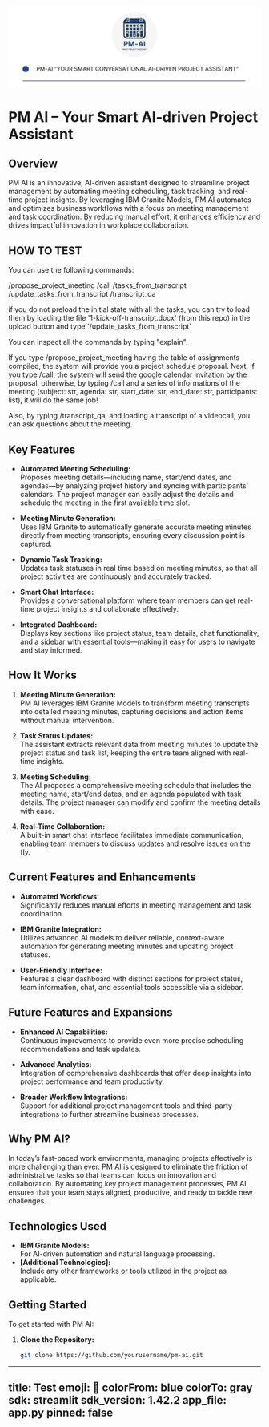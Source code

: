 ![PM AI Logo](Logo.jpeg)

# PM AI – Your Smart AI-driven Project Assistant
## Overview

PM AI is an innovative, AI-driven assistant designed to streamline project management by automating meeting scheduling, task tracking, and real-time project insights. By leveraging IBM Granite Models, PM AI automates and optimizes business workflows with a focus on meeting management and task coordination. By reducing manual effort, it enhances efficiency and drives impactful innovation in workplace collaboration.

## HOW TO TEST

You can use the following commands:

/propose_project_meeting
/call
/tasks_from_transcript
/update_tasks_from_transcript
/transcript_qa

if you do not preload the initial state with all the tasks, you can try to load them by 
loading the file '1-kick-off-transcript.docx' (from this repo) in the upload button and type '/update_tasks_from_transcript'

You can inspect all the commands by typing "explain".

If you type /propose_project_meeting having the table of assignments compiled, the system will provide you a project schedule proposal.
Next, if you type /call, the system will send the google calendar invitation by the proposal, otherwise, by typing /call and a series of informations of the meeting (subject: str, agenda: str, start_date: str, end_date: str, participants: list), it will do the same job!

Also, by typing /transcript_qa, and loading a transcript of a videocall, you can ask questions about the meeting.

## Key Features

- **Automated Meeting Scheduling:**  
  Proposes meeting details—including name, start/end dates, and agendas—by analyzing project history and syncing with participants’ calendars. The project manager can easily adjust the details and schedule the meeting in the first available time slot.

- **Meeting Minute Generation:**  
  Uses IBM Granite to automatically generate accurate meeting minutes directly from meeting transcripts, ensuring every discussion point is captured.

- **Dynamic Task Tracking:**  
  Updates task statuses in real time based on meeting minutes, so that all project activities are continuously and accurately tracked.

- **Smart Chat Interface:**  
  Provides a conversational platform where team members can get real-time project insights and collaborate effectively.

- **Integrated Dashboard:**  
  Displays key sections like project status, team details, chat functionality, and a sidebar with essential tools—making it easy for users to navigate and stay informed.

## How It Works

1. **Meeting Minute Generation:**  
   PM AI leverages IBM Granite Models to transform meeting transcripts into detailed meeting minutes, capturing decisions and action items without manual intervention.

2. **Task Status Updates:**  
   The assistant extracts relevant data from meeting minutes to update the project status and task list, keeping the entire team aligned with real-time insights.

3. **Meeting Scheduling:**  
   The AI proposes a comprehensive meeting schedule that includes the meeting name, start/end dates, and an agenda populated with task details. The project manager can modify and confirm the meeting details with ease.

4. **Real-Time Collaboration:**  
   A built-in smart chat interface facilitates immediate communication, enabling team members to discuss updates and resolve issues on the fly.

## Current Features and Enhancements

- **Automated Workflows:**  
  Significantly reduces manual efforts in meeting management and task coordination.
  
- **IBM Granite Integration:**  
  Utilizes advanced AI models to deliver reliable, context-aware automation for generating meeting minutes and updating project statuses.
  
- **User-Friendly Interface:**  
  Features a clear dashboard with distinct sections for project status, team information, chat, and essential tools accessible via a sidebar.

## Future Features and Expansions

- **Enhanced AI Capabilities:**  
  Continuous improvements to provide even more precise scheduling recommendations and task updates.

- **Advanced Analytics:**  
  Integration of comprehensive dashboards that offer deep insights into project performance and team productivity.

- **Broader Workflow Integrations:**  
  Support for additional project management tools and third-party integrations to further streamline business processes.

## Why PM AI?

In today’s fast-paced work environments, managing projects effectively is more challenging than ever. PM AI is designed to eliminate the friction of administrative tasks so that teams can focus on innovation and collaboration. By automating key project management processes, PM AI ensures that your team stays aligned, productive, and ready to tackle new challenges.

## Technologies Used

- **IBM Granite Models:**  
  For AI-driven automation and natural language processing.
- **[Additional Technologies]:**  
  Include any other frameworks or tools utilized in the project as applicable.

## Getting Started

To get started with PM AI:

1. **Clone the Repository:**
   ```bash
   git clone https://github.com/yourusername/pm-ai.git

---
title: Test
emoji: 🏢
colorFrom: blue
colorTo: gray
sdk: streamlit
sdk_version: 1.42.2
app_file: app.py
pinned: false
---